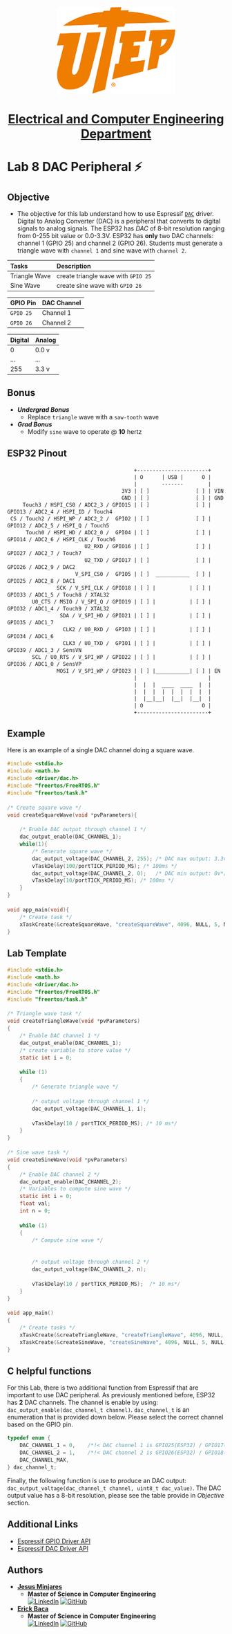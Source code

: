 <div align='center'>
  <a href="https://www.utep.edu/engineering/ece/">
    <img src="../images/university_of_texas_at_el_paso_logo.png" height="200">
    <h1>
      Electrical and Computer Engineering Department
    </h1>
  </a>
</div>

# **Lab 8 DAC Peripheral :zap:**

## **Objective**

* The objective for this lab understand how to use Espressif [`DAC`](https://docs.espressif.com/projects/esp-idf/en/latest/esp32/api-reference/peripherals/dac.html) driver. Digital to Analog Converter (DAC) is a peripheral that converts to digital signals to analog signals. The ESP32 has *DAC* of 8-bit resolution ranging from 0-255 bit value or 0.0-3.3V. ESP32 has **only** two DAC channels: channel 1 (GPIO 25) and channel 2 (GPIO 26). Students must generate a triangle wave with `channel 1` and sine wave with `channel 2`.

| Tasks         |   Description                       |
| :---          |   :---                              |
| Triangle Wave | create triangle wave with `GPIO 25` |
| Sine Wave     | create sine wave with `GPIO 26`     |

| GPIO Pin | DAC Channel   |
| :---     | :---          |
| `GPIO 25`  | Channel 1   |
| `GPIO 26`  | Channel 2   | 

| Digital   | Analog    |
| :---      | :---      |
| 0         | 0.0 v     |
| ...       | ...       |
| 255       | 3.3 v     |

## **Bonus**
- ***Undergrad Bonus***
  - Replace `triangle` wave with a `saw-tooth` wave
- ***Grad Bonus***
  - Modify `sine` wave to operate @ **10** hertz

## **ESP32 Pinout**
~~~
                                         +-----------------------+
                                         | O      | USB |      O |
                                         |        -------        |
                                     3V3 | [ ]               [ ] | VIN
                                     GND | [ ]               [ ] | GND
     Touch3 / HSPI_CS0 / ADC2_3 / GPIO15 | [ ]               [ ] | GPIO13 / ADC2_4 / HSPI_ID / Touch4
 CS / Touch2 / HSPI_WP / ADC2_2 /  GPIO2 | [ ]               [ ] | GPIO12 / ADC2_5 / HSPI_Q / Touch5
      Touch0 / HSPI_HD / ADC2_0 /  GPIO4 | [ ]               [ ] | GPIO14 / ADC2_6 / HSPI_CLK / Touch6
                         U2_RXD / GPIO16 | [ ]               [ ] | GPIO27 / ADC2_7 / Touch7
                         U2_TXD / GPIO17 | [ ]               [ ] | GPIO26 / ADC2_9 / DAC2
                      V_SPI_CS0 /  GPIO5 | [ ]  ___________  [ ] | GPIO25 / ADC2_8 / DAC1
                SCK / V_SPI_CLK / GPIO18 | [ ] |           | [ ] | GPIO33 / ADC1_5 / Touch8 / XTAL32
        U0_CTS / MSIO / V_SPI_Q / GPIO19 | [ ] |           | [ ] | GPIO32 / ADC1_4 / Touch9 / XTAL32
                 SDA / V_SPI_HD / GPIO21 | [ ] |           | [ ] | GPIO35 / ADC1_7 
                  CLK2 / U0_RXD /  GPIO3 | [ ] |           | [ ] | GPIO34 / ADC1_6 
                  CLK3 / U0_TXD /  GPIO1 | [ ] |           | [ ] | GPIO39 / ADC1_3 / SensVN 
        SCL / U0_RTS / V_SPI_WP / GPIO22 | [ ] |           | [ ] | GPIO36 / ADC1_0 / SensVP 
                MOSI / V_SPI_WP / GPIO23 | [ ] |___________| [ ] | EN 
                                         |                       |
                                         |  |  |  ____  ____  |  |
                                         |  |  |  |  |  |  |  |  |
                                         |  |__|__|  |__|  |__|  |
                                         | O                   O |
                                         +-----------------------+
~~~

## **Example**
Here is an example of a single DAC channel doing a square wave.
~~~c
#include <stdio.h>
#include <math.h>
#include <driver/dac.h>
#include "freertos/FreeRTOS.h"
#include "freertos/task.h"

/* Create square wave */
void createSquareWave(void *pvParameters){

    /* Enable DAC output through channel 1 */
    dac_output_enable(DAC_CHANNEL_1);
    while(1){
        /* Generate square wave */
        dac_output_voltage(DAC_CHANNEL_2, 255); /* DAC max output: 3.3v */
        vTaskDelay(100/portTICK_PERIOD_MS); /* 100ms */
        dac_output_voltage(DAC_CHANNEL_2, 0);   /* DAC min output: 0v*/
        vTaskDelay(10/portTICK_PERIOD_MS); /* 100ms */
    }
}

void app_main(void){
    /* Create task */
    xTaskCreate(&createSquareWave, "createSquareWave", 4096, NULL, 5, NULL);
}
~~~

## **Lab Template**
~~~c
#include <stdio.h>
#include <math.h>
#include <driver/dac.h>
#include "freertos/FreeRTOS.h"
#include "freertos/task.h"

/* Triangle wave task */
void createTriangleWave(void *pvParameters)
{
    /* Enable DAC channel 1 */
    dac_output_enable(DAC_CHANNEL_1);
    /* create variable to store value */
    static int i = 0;

    while (1)
    {
        /* Generate triangle wave */

        /* output voltage through channel 1 */
        dac_output_voltage(DAC_CHANNEL_1, i);

        vTaskDelay(10 / portTICK_PERIOD_MS); /* 10 ms*/
    }
}

/* Sine wave task */
void createSineWave(void *pvParameters)
{
    /* Enable DAC channel 2 */
    dac_output_enable(DAC_CHANNEL_2);
    /* Variables to compute sine wave */
    static int i = 0;
    float val;
    int n = 0;

    while (1)
    {
        /* Compute sine wave */
        

        /* output voltage through channel 2 */
        dac_output_voltage(DAC_CHANNEL_2, n);

        vTaskDelay(10 / portTICK_PERIOD_MS);  /* 10 ms*/
    }
}

void app_main()
{
    /* Create tasks */
    xTaskCreate(&createTriangleWave, "createTriangleWave", 4096, NULL, 5, NULL);
    xTaskCreate(&createSineWave, "createSineWave", 4096, NULL, 5, NULL);
}
~~~

## **C helpful functions**

For this Lab, there is two additional function from Espressif that are important to use DAC peripheral. 
As previously mentioned before, ESP32 has **2** DAC channels. The channel is enable by using: `dac_output_enable(dac_channel_t channel)`. `dac_channel_t` is an enumeration that is provided down below. Please select the correct channel based on the GPIO pin. 
~~~c
typedef enum {
    DAC_CHANNEL_1 = 0,    /*!< DAC channel 1 is GPIO25(ESP32) / GPIO17(ESP32S2) */
    DAC_CHANNEL_2 = 1,    /*!< DAC channel 2 is GPIO26(ESP32) / GPIO18(ESP32S2) */
    DAC_CHANNEL_MAX,
} dac_channel_t;
~~~
Finally, the following function is use to produce an DAC output: `dac_output_voltage(dac_channel_t channel, uint8_t dac_value)`. The DAC output value has a 8-bit resolution, please see the table provide in *Objective* section. 

## **Additional Links**
* [Espressif GPIO Driver API](https://docs.espressif.com/projects/esp-idf/en/latest/esp32/api-reference/peripherals/gpio.html#)
* [Espressif DAC Driver API](https://docs.espressif.com/projects/esp-idf/en/latest/esp32/api-reference/peripherals/dac.html)

## **Authors**
* [**Jesus Minjares**](https://github.com/jminjares4)
  * **Master of Science in Computer Engineering** <br>
    [![LinkedIn](https://img.shields.io/badge/LinkedIn-0077B5?style=for-the-badge&logo=linkedin&logoColor=white&style=flat)](https://www.linkedin.com/in/jesusminjares/) [![GitHub](https://img.shields.io/badge/GitHub-100000?style=for-the-badge&logo=github&logoColor=white&style=flat)](https://github.com/jminjares4)
* [**Erick Baca**](https://github.com/eabaca2419)
  * **Master of Science in Computer Engineering** <br>
    [![LinkedIn](https://img.shields.io/badge/LinkedIn-0077B5?style=for-the-badge&logo=linkedin&logoColor=white&style=flat)](https://www.linkedin.com/in/erick-baca/) [![GitHub](https://img.shields.io/badge/GitHub-100000?style=for-the-badge&logo=github&logoColor=white&style=flat)](https://github.com/eabaca2419)

